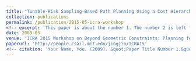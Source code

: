 ```yaml
---
title: "Tunable-Risk Sampling-Based Path Planning Using a Cost Hierarchy"
collection: publications
permalink: /publication/2015-05-icra-workshop
<!-- excerpt: 'This paper is about the number 1. The number 2 is left for future work.' -->
date: 2009-05
venue: 'ICRA 2015 Workshop on Beyond Geometric Constraints: Planning for Solving Complex Tasks, Reducing Uncertainty, and Generating Informative Paths and Policies'
paperurl: 'http://people.csail.mit.edu/jingjin/ICRA15'
<!-- citation: 'Your Name, You. (2009). &quot;Paper Title Number 1.&quot; <i>Journal 1</i>. 1(1).' -->
---
```

